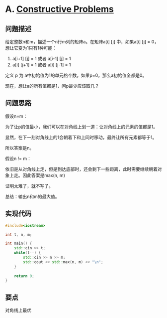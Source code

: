 # A. [Constructive Problems](https://codeforces.com/problemset/problem/1905/A)

## 问题描述

给定整数n和m，描述一个n行m列的矩阵a。在矩阵a[i] [j] 中，如果a[i] [j] = 0，想让它变为1只有1种可能：

1. a[i+1] [j] = 1 或者 a[i-1] [j] = 1
2. a[i] [j+1] = 1 或者 a[i] [j-1] = 1



定义 p 为 a中初始值为1的单元格个数。如果p=0，那么a初始值全都是0。



现在，想让a的所有值都是1，问p最少应该取几？



## 问题思路

假设n=m：

为了让p的值最小，我们可以在对角线上划一道：让对角线上的元素的值都是1。



显然，在下一刻对角线上的1会朝着下和上同时移动，最终让所有元素都等于1。



所以答案是n。



假设n != m：

依旧是从对角线上走，但是到达底部时，还会剩下一些距离，此时需要继续朝着对象上走。因此答案是max(n, m)



证明太难了，就不写了。



总结：输出n和m的最大值。



## 实现代码

```c++
#include<iostream>

int t, n, m;

int main() {
	std::cin >> t;
	while(t--) {
		std::cin >> n >> m;
		std::cout << std::max(n, m) << "\n";
	}
	
	return 0;
} 
```



## 要点

对角线上最优